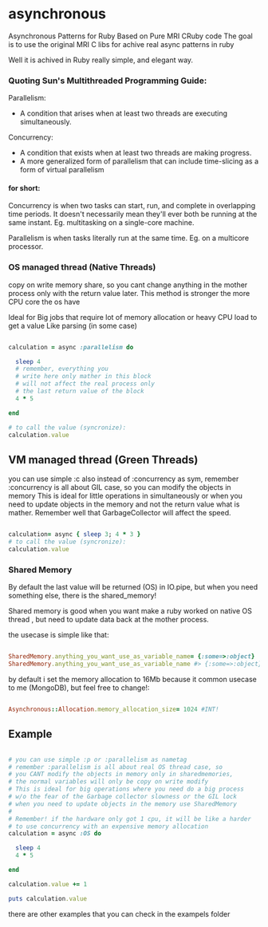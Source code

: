 asynchronous
============

Asynchronous Patterns for Ruby Based on Pure MRI CRuby code
The goal is to use the original MRI C libs for achive
real async patterns in ruby

Well it is achived in Ruby really simple, and elegant way.


### Quoting Sun's Multithreaded Programming Guide:

Parallelism: 
- A condition that arises when at least two threads are executing simultaneously.

Concurrency: 
- A condition that exists when at least two threads are making progress. 
- A more generalized form of parallelism that can include time-slicing as a form of virtual parallelism

#### for short:

Concurrency is when two tasks can start, run, and complete in overlapping time periods.
It doesn't necessarily mean they'll ever both be running at the same instant.
Eg. multitasking on a single-core machine.

Parallelism is when tasks literally run at the same time.
Eg. on a multicore processor.


### OS managed thread (Native Threads)

copy on write memory share,
so you cant change anything in the mother process
only with the return value later.
This method is stronger the more CPU core the os have

Ideal for Big jobs that require lot of memory allocation or
heavy CPU load to get a value
Like parsing (in some case)

```ruby

calculation = async :parallelism do

  sleep 4
  # remember, everything you
  # write here only mather in this block
  # will not affect the real process only
  # the last return value of the block
  4 * 5

end

# to call the value (syncronize):
calculation.value

```

## VM managed thread (Green Threads)

you can use simple :c also instead of :concurrency as sym,
remember :concurrency is all about GIL case, so
you can modify the objects in memory
This is ideal for little operations in simultaneously or
when you need to update objects in the memory and not the
return value what is mather.
Remember well that GarbageCollector will affect the speed.

```ruby

calculation= async { sleep 3; 4 * 3 }
# to call the value (syncronize):
calculation.value

```

### Shared Memory

By default the last value will be returned (OS) in IO.pipe,
but when you need something else, there is the shared_memory!

Shared memory is good when you want make a ruby worked on native OS thread ,
but need to update data back at the mother process.

the usecase is simple like that:
```ruby

SharedMemory.anything_you_want_use_as_variable_name= {:some=>:object}
SharedMemory.anything_you_want_use_as_variable_name #> {:some=>:object}

```

by default i set the memory allocation to 16Mb because it common usecase to me (MongoDB),
but feel free to change!:
```ruby

Asynchronous::Allocation.memory_allocation_size= 1024 #INT!

```

## Example

```ruby

# you can use simple :p or :parallelism as nametag
# remember :parallelism is all about real OS thread case, so
# you CANT modify the objects in memory only in sharedmemories,
# the normal variables will only be copy on write modify
# This is ideal for big operations where you need do a big process
# w/o the fear of the Garbage collector slowness or the GIL lock
# when you need to update objects in the memory use SharedMemory
#
# Remember! if the hardware only got 1 cpu, it will be like a harder
# to use concurrency with an expensive memory allocation
calculation = async :OS do

  sleep 4
  4 * 5

end

calculation.value += 1

puts calculation.value

```

there are other examples that you can check in the exampels folder